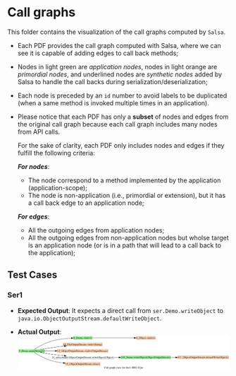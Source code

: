 # Call graphs


This folder contains the visualization of the call graphs computed by `Salsa`.

- Each PDF provides the call graph computed with Salsa, where we can see it is capable of adding edges to call back methods;
- Nodes in light green are *application nodes*, nodes in light orange are *primordial nodes*, and underlined nodes are *synthetic nodes* added by Salsa to handle the call backs during serialization/deserialization; 
- Each node is preceded by an `id` number to avoid labels to be duplicated (when a same method is invoked multiple times in an application).
- Please notice that each PDF has only a **subset** of nodes and edges from the original call graph because each call graph includes many nodes from API calls.

	For the sake of clarity, each PDF only includes nodes and edges if they fulfill the following criteria:
	
	***For nodes***: 
	
	- The node correspond to a method implemented by the application (application-scope);
	- The node is non-application (i.e., primordial or extension), but it has a call back edge to an application node;
	
	
	***For edges***: 
	
	- All the outgoing edges from application nodes;
	- All the outgoing edges from non-application nodes but wholse target is an application node (or is in a path that will lead to a call back to the application);




## Test Cases

### Ser1

- **Expected Output**: It expects a direct call from `ser.Demo.writeObject` to 
`java.io.ObjectOutputStream.defaultWriteObject`.

- **Actual Output**:![Ser1-JRE1.8.jar.png](https://raw.githubusercontent.com/SoftwareDesignLab/Salsa/master/callgraphs/Ser1-JRE1.8.jar.png)
